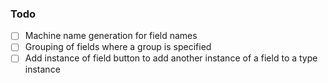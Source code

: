### Todo

- [ ] Machine name generation for field names
- [ ] Grouping of fields where a group is specified
- [ ] Add instance of field button to add another instance of a field to a type instance